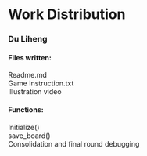 # Work Distribution

### Du Liheng
#### Files written:
Readme.md  
Game Instruction.txt  
Illustration video  

#### Functions:
Initialize()  
save_board()  
Consolidation and final round debugging  


